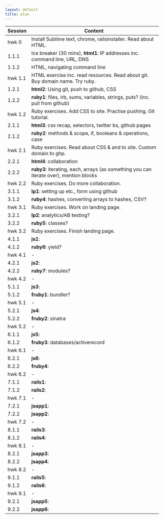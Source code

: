 ```yaml
---
layout: default
title: plan
---
```


<div class="table" markdown="1">

Session | Content
------- | ----------
hwk 0	| Install Sublime text, chrome, railsinstaller. Read about HTML.
1.1.1 	| Ice breaker (30 mins), **html1**: IP addresses inc. command line, URL, DNS
1.1.2   | HTML, navigating command line
hwk 1.1 | HTML exercise inc. read resources. Read about git. Buy domain name. Try ruby.
1.2.1   | **html2**: Using git, push to github, CSS
1.2.2   | **ruby1**: files, irb, sums, variables, strings, puts? (inc. pull from github)
hwk 1.2 | Ruby exercises. Add CSS to site. Practise pushing. Git tutorial.
2.1.1   | **html3**: css recap, selectors, twitter bs, github pages
2.1.2   | **ruby2**: methods &amp; scope, if, booleans &amp; operations, case
hwk 2.1 | Ruby exercises. Read about CSS &amp; and to site. Custom domain to ghp.
2.2.1   | **html4**: collaboration
2.2.2   | **ruby3**: iterating, each, arrays (as something you can iterate over), mention blocks
hwk 2.2 | Ruby exercises. Do more collaboration. 
3.1.1   | **lp1**: setting up etc., form using github
3.1.2   | **ruby4**: hashes, converting arrays to hashes, CSV? 
hwk 3.1 | Ruby exercises. Work on landing page. 
3.2.1   | **lp2**: analytics/AB testing?
3.2.2   | **ruby5**: classes?
hwk 3.2 | Ruby exercises. Finish landing page.
4.1.1   | **js1**:
4.1.2   | **ruby6**: yield?
hwk 4.1 | - 
4.2.1   | **js2**:
4.2.2   | **ruby7**: modules?
hwk 4.2 | -
5.1.1   | **js3**: 
5.1.2   | **fruby1**: bundler?
hwk 5.1 | -
5.2.1   | **js4**:
5.2.2   | **fruby2**: sinatra
hwk 5.2 | - 
6.1.1   | **js5**:
6.1.2   | **fruby3**: databases/activerecord
hwk 6.1 | -
6.2.1   | **js6**:
6.2.2   | **fruby4**:
hwk 6.2 | -
7.1.1   | **rails1**:
7.1.2   | **rails2**:
hwk 7.1 | -
7.2.1   | **jsapp1**:
7.2.2   | **jsapp2**:
hwk 7.2 | -
8.1.1   | **rails3**:
8.1.2   | **rails4**:
hwk 8.1 | -
8.2.1   | **jsapp3**:
8.2.2   | **jsapp4**:
hwk 8.2 | -
9.1.1   | **rails5**:
9.1.2   | **rails6**:
hwk 9.1 | -
9.2.1   | **jsapp5**:
9.2.2   | **jsapp6**:

</div>